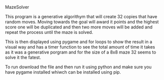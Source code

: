 MazeSolver

This program is a generative algorithym that will create 32 copies that have random moves. Moving towards the goal will award it points and the highest score one will be duplicated and then two more moves will be added and repeat the process until the maze is solved.

This is then displayed using pygame and for loops to show the result in a visual way and has a timer function to see the total amount of time it takes as it was a generative porgram and for the size of a 8x8 maze 32 seems to solve it the fatest.

To run download the file and then run it using python and make sure you have pygame installed whiwch can be installed using pip.
